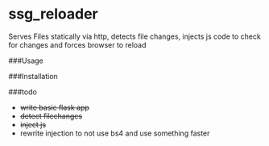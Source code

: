 ssg_reloader
============

Serves Files statically via http, detects file changes, injects js code to check for changes and forces browser to reload

###Usage

###Installation


###todo
* ~~write basic flask app~~
* ~~detect filechanges~~
* ~~inject js~~
* rewrite injection to not use bs4 and use something faster